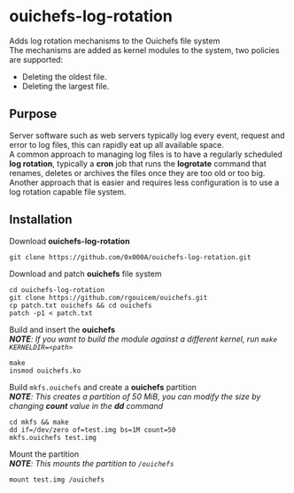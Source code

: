# ouichefs-log-rotation
Adds log rotation mechanisms to the Ouichefs file system  
The mechanisms are added as kernel modules to the system, two policies are supported:
- Deleting the oldest file.
- Deleting the largest file.

## Purpose
Server software such as web servers typically log every event, request and error to log files, this can rapidly eat up all available space.  
A common approach to managing log files is to have a regularly scheduled **log rotation**, typically a **cron** job that runs the **logrotate** command that renames, deletes or archives the files once they are too old or too big.  
Another approach that is easier and requires less configuration is to use a log rotation capable file system.

## Installation
Download **ouichefs-log-rotation**
```
git clone https://github.com/0x000A/ouichefs-log-rotation.git
```
Download and patch **ouichefs** file system
```
cd ouichefs-log-rotation
git clone https://github.com/rgouicem/ouichefs.git
cp patch.txt ouichefs && cd ouichefs
patch -p1 < patch.txt
```
Build and insert the **ouichefs**  
***NOTE**: If you want to build the module against a different kernel, run `make KERNELDIR=<path>`*
```
make
insmod ouichefs.ko
```
Build `mkfs.ouichefs` and create a **ouichefs** partition  
***NOTE**: This creates a partition of 50 MiB, you can modify the size by changing **count** value in the **dd** command*
```
cd mkfs && make
dd if=/dev/zero of=test.img bs=1M count=50
mkfs.ouichefs test.img
```
Mount the partition  
***NOTE**: This mounts the partition to `/ouichefs`*
```
mount test.img /ouichefs
```
